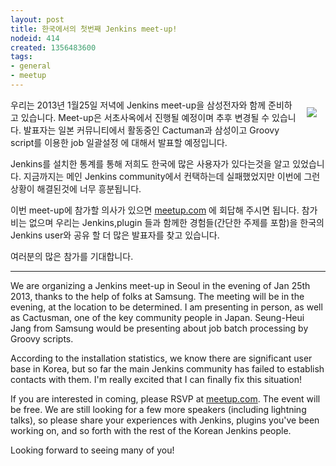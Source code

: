 ```yaml
---
layout: post
title: 한국에서의 첫번째 Jenkins meet-up!
nodeid: 414
created: 1356483600
tags:
- general
- meetup
---
```

<div style="float:right; margin:1em">
<a href="http://en.wikipedia.org/wiki/Seoul">
<img src="http://upload.wikimedia.org/wikipedia/commons/thumb/c/cb/Changdeokgung-Injeongjeon.jpg/220px-Changdeokgung-Injeongjeon.jpg">
</a></div>

우리는 2013년 1월25일 저녁에 Jenkins meet-up을 삼성전자와 함께 준비하고 있습니다. 
Meet-up은 서초사옥에서 진행될 예정이며 추후 변경될 수 있습니다. 
발표자는 일본 커뮤니티에서 활동중인 Cactuman과 삼성이고 Groovy script를 이용한 job 일괄설정
에 대해서 발표할 예정입니다.

Jenkins를 설치한 통계를 통해 저희도 한국에 많은 사용자가 있다는것을 알고 있었습니다. 
지금까지는 메인 Jenkins community에서 컨택하는데 실패했었지만 이번에 그런 상황이 해결된것에 너무 흥분됩니다.

이번 meet-up에 참가할 의사가 있으면 <a href="http://www.meetup.com/jenkinsmeetup/events/90236092/">meetup.com</a> 에 회답해 주시면 됩니다. 
참가비는 없으며 우리는 Jenkins,plugin 들과 함께한 경험들(간단한 주제를 포함)을 한국의 Jenkins user와 
공유 할 더 많은 발표자를 찾고 있습니다.


여러분의 많은 참가를 기대합니다.

<hr>

We are organizing a Jenkins meet-up in Seoul in the evening of Jan 25th 2013, thanks to the help of folks at Samsung. The meeting will be in the evening, at the location to be determined. I am presenting in person, as well as Cactusman, one of the key community people in Japan. Seung-Heui Jang from Samsung would be presenting about job batch processing by Groovy scripts.

According to the installation statistics, we know there are significant user base in Korea, but so far the main Jenkins community has failed to establish contacts with them. I'm really excited that I can finally fix this situation!

If you are interested in coming, please RSVP at <a href="http://www.meetup.com/jenkinsmeetup/events/90236092/">meetup.com</a>. The event will be free. We are still looking for a few more speakers (including lightning talks), so please share your experiences with Jenkins, plugins you've been working on, and so forth with the rest of the Korean Jenkins people.

Looking forward to seeing many of you!
